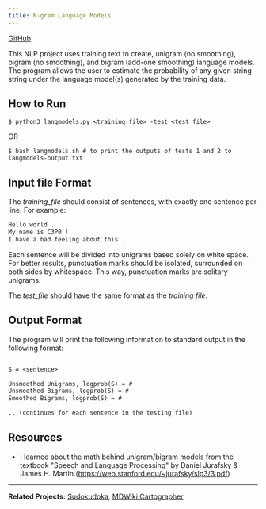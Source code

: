 ```yaml
---
title: N-gram Language Models
---
```


[GitHub](https://github.com/HaydenLeBaron/ngram-langmodels)

This NLP project uses training text to create, unigram (no smoothing), bigram (no smoothing), and bigram (add-one smoothing) language models. The program allows the user to estimate the probability of any given string string under the language model(s) generated by the training data.

## How to Run

```
$ python3 langmodels.py <training_file> -test <test_file>
```
OR
```
$ bash langmodels.sh # to print the outputs of tests 1 and 2 to langmodels-output.txt
```

## Input file Format

The *training_file* should consist of sentences, with exactly one sentence per line. For example:

```txt
Hello world .
My name is C3P0 !
I have a bad feeling about this .
```

Each sentence will be divided into unigrams based solely on white space. For better results, punctuation marks should be isolated, surrounded on both sides by whitespace. This way, punctuation marks are solitary unigrams.

The *test_file* should have the same format as the *training file*.

## Output Format

The program will print the following information to standard output in the following format:
```txt

S = <sentence>

Unsmoothed Unigrams, logprob(S) = #
Unsmoothed Bigrams, logprob(S) = #
Smoothed Bigrams, logprob(S) = #

...(continues for each sentence in the testing file)
```


## Resources

- I learned about the math behind unigram/bigram models from the textbook "Speech and Language Processing" by Daniel Jurafsky & James H. Martin.(https://web.stanford.edu/~jurafsky/slp3/3.pdf)

---

**Related Projects:** [Sudokudoka](/sudokudoka), [MDWiki Cartographer](/mdwiki-cartographer)

<!-- **Topics:** [[Natural Language Processing]], [[Statistical Models]], [[Machine Learning]], [[Python]] -->